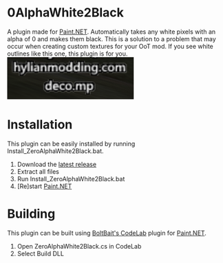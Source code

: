 # 0AlphaWhite2Black

A plugin made for [Paint.NET](https://getpaint.net). Automatically takes any white pixels with an alpha of 0 and makes them black. This is a solution to a problem that may occur when creating custom textures for your OoT mod. If you see white outlines like this one, this plugin is for you.
![](https://github.com/thinedave/0AlphaWhite2Black/blob/main/example.png?raw=true)

# Installation
This plugin can be easily installed by running Install_ZeroAlphaWhite2Black.bat.
1. Download the [latest release](https://github.com/thinedave/0AlphaWhite2Black/releases)
2. Extract all files
3. Run Install_ZeroAlphaWhite2Black.bat
4. [Re]start [Paint.NET](https://getpaint.net)


# Building

This plugin can be built using [BoltBait's CodeLab](https://boltbait.com/pdn/CodeLab/) plugin for [Paint.NET](https://getpaint.net).
1. Open ZeroAlphaWhite2Black.cs in CodeLab
2. Select Build DLL
